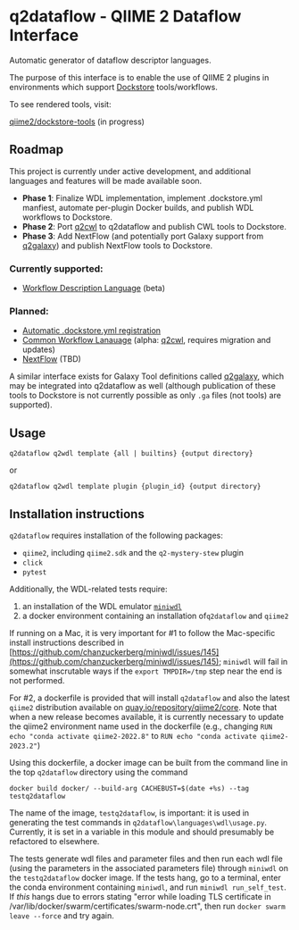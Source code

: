 # q2dataflow - QIIME 2 Dataflow Interface
Automatic generator of dataflow descriptor languages.

The purpose of this interface is to enable the use of QIIME 2 plugins in
environments which support [Dockstore](https://dockstore.org) tools/workflows.

To see rendered tools, visit:

[qiime2/dockstore-tools](https://github.com/qiime2/dockstore-tools) (in progress)

## Roadmap
This project is currently under active development, and additional languages and features will be made available soon.

 - **Phase 1**: Finalize WDL implementation, implement .dockstore.yml manfiest, automate per-plugin Docker builds, and publish WDL workflows to Dockstore.
 - **Phase 2**: Port [q2cwl](https://github.com/qiime2/q2cwl) to q2dataflow and publish CWL tools to Dockstore.
 - **Phase 3**: Add NextFlow (and potentially port Galaxy support from [q2galaxy](https://github.com/qiime2/q2galaxy)) and publish NextFlow tools to Dockstore.

### Currently supported:

  * [Workflow Description Language](https://openwdl.org/) (beta)

### Planned:
  * [Automatic .dockstore.yml registration](https://docs.dockstore.org/en/stable/getting-started/github-apps/github-apps.html#example-yml-files)
  * [Common Workflow Lanauage](https://www.commonwl.org/) (alpha: [q2cwl](https://github.com/qiime2/q2cwl), requires migration and updates)
  * [NextFlow](https://www.nextflow.io/) (TBD)


A similar interface exists for Galaxy Tool definitions called [q2galaxy](https://github.com/qiime2/q2galaxy),
which may be integrated into q2dataflow as well (although publication of these tools to Dockstore is not currently possible as only `.ga` files (not tools) are supported).

## Usage

```
q2dataflow q2wdl template {all | builtins} {output directory}
```

or

```
q2dataflow q2wdl template plugin {plugin_id} {output directory}
```

## Installation instructions

`q2dataflow` requires installation of the following packages:

* `qiime2`, including `qiime2.sdk` and the `q2-mystery-stew` plugin
* `click`
* `pytest`

Additionally, the WDL-related tests require:

1. an installation of the WDL emulator [`miniwdl`](https://github.com/chanzuckerberg/miniwdl)
2. a docker environment containing an installation of`q2dataflow` and `qiime2`

If running on a Mac, it is very important for #1 to follow the Mac-specific
install instructions described in [https://github.com/chanzuckerberg/miniwdl/issues/145](https://github.com/chanzuckerberg/miniwdl/issues/145);
`miniwdl` will fail in somewhat inscrutable ways if the `export TMPDIR=/tmp` step near the end is not performed.

For #2, a dockerfile is provided that will install `q2dataflow` and also the latest
`qiime2` distribution available on [quay.io/repository/qiime2/core](https://quay.io/repository/qiime2/core?tab=tags).
Note that when a new release becomes available, it is currently necessary to update the qiime2 environment name used in the
dockerfile (e.g., changing `RUN echo "conda activate qiime2-2022.8"` to `RUN echo "conda activate qiime2-2023.2"`)

Using this dockerfile, a docker image can be built from the command line in the top `q2dataflow` directory using the command

```docker build docker/ --build-arg CACHEBUST=$(date +%s) --tag testq2dataflow```

The name of the image, `testq2dataflow`, is important: it is used in generating
the test commands in `q2dataflow\languages\wdl\usage.py`.  Currently, it is set
in a variable in this module and should presumably be refactored to elsewhere.

The tests generate wdl files and parameter files and then run each wdl file (using
the parameters in the associated parameters file) through `miniwdl` on the `testq2dataflow`
docker image.  If the tests hang, go to a terminal, enter the conda environment
containing `miniwdl`, and run `miniwdl run_self_test`.  If *this* hangs due to
errors stating "error while loading TLS certificate in
/var/lib/docker/swarm/certificates/swarm-node.crt", then run
`docker swarm leave --force` and try again.

